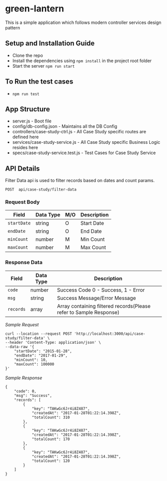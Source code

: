 # green-lantern

This is a simple application which follows modern controller services design pattern

## Setup and Installation Guide
- Clone the repo
- Install the dependencies using `npm install` in the project root folder
- Start the server `npm run start`

## To Run the test cases
- `npm run test`

## App Structure
- server.js - Boot file
- config/db-config.json - Maintains all the DB Config
- controllers/case-study-ctrl.js - All Case Study specific routes are defined here
- services/case-study-service.js - All Case Study specific Business Logic resides here
- specs/case-study-service.test.js - Test Cases for Case Study Service

## API Details

Filter Data api is used to filter records based on dates and count params.

```shell
POST  api/case-study/filter-data
```

### Request Body
Field | Data Type | M/O | Description
---------- | ------- | ------- | -------
`startDate` | string | O | Start Date
`endDate` | string | O | End Date
`minCount` | number | M | Min Count
`maxCount` | number | M | Max Count

### Response Data
Field | Data Type | Description
---------- | ------- | -------
`code` | number | Success Code 0 - Success, 1 - Error 
`msg` | string | Success Message/Error Message
`records` | array | Array containing filtered records(Please refer to Sample Response)

*Sample Request*

```
curl --location --request POST 'http://localhost:3000/api/case-study/filter-data' \
--header 'Content-Type: application/json' \
--data-raw '{
    "startDate": "2015-01-28",
    "endDate": "2017-01-29",
    "minCount": 10,
    "maxCount": 100000
}'
```

*Sample Response*

```
{
    "code": 0,
    "msg": "Success",
    "records": [
        {
            "key": "TAKwGc6Jr4i8Z487",
            "createdAt": "2017-01-28T01:22:14.398Z",
            "totalCount": 310
        },
        {
            "key": "TAKwGc6Jr4i8Z487",
            "createdAt": "2017-01-28T01:22:14.398Z",
            "totalCount": 170
        },
        {
            "key": "TAKwGc6Jr4i8Z487",
            "createdAt": "2017-01-28T01:22:14.398Z",
            "totalCount": 120
        }
    ]
}
```
